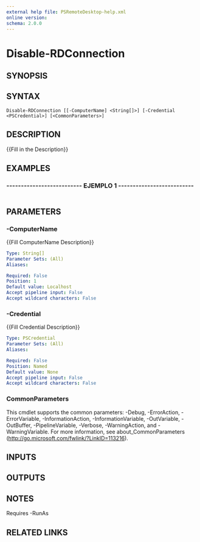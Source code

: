 ```yaml
---
external help file: PSRemoteDesktop-help.xml
online version: 
schema: 2.0.0
---
```


# Disable-RDConnection

## SYNOPSIS

## SYNTAX

```
Disable-RDConnection [[-ComputerName] <String[]>] [-Credential <PSCredential>] [<CommonParameters>]
```

## DESCRIPTION
{{Fill in the Description}}

## EXAMPLES

### -------------------------- EJEMPLO 1 --------------------------
```

```

## PARAMETERS

### -ComputerName
{{Fill ComputerName Description}}

```yaml
Type: String[]
Parameter Sets: (All)
Aliases: 

Required: False
Position: 1
Default value: Localhost
Accept pipeline input: False
Accept wildcard characters: False
```

### -Credential
{{Fill Credential Description}}

```yaml
Type: PSCredential
Parameter Sets: (All)
Aliases: 

Required: False
Position: Named
Default value: None
Accept pipeline input: False
Accept wildcard characters: False
```

### CommonParameters
This cmdlet supports the common parameters: -Debug, -ErrorAction, -ErrorVariable, -InformationAction, -InformationVariable, -OutVariable, -OutBuffer, -PipelineVariable, -Verbose, -WarningAction, and -WarningVariable. For more information, see about_CommonParameters (http://go.microsoft.com/fwlink/?LinkID=113216).

## INPUTS

## OUTPUTS

## NOTES
Requires -RunAs

## RELATED LINKS

